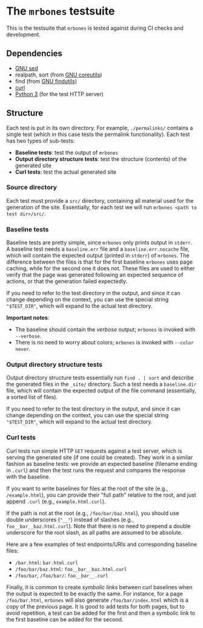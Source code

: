 # The `mrbones` testsuite
This is the testsuite that `mrbones` is tested against during CI checks and development.

## Dependencies
- [GNU sed](https://www.gnu.org/software/sed/)
- realpath, sort (from [GNU coreutils](https://www.gnu.org/software/coreutils/))
- find (from [GNU findutils](https://www.gnu.org/software/findutils/))
- [curl](https://curl.se/)
- [Python 3](https://www.python.org/) (for the test HTTP server)

## Structure
Each test is put in its own directory. For example, `./permalinks/` contains a single test (which
in this case tests the permalink functionality).
Each test has two types of sub-tests:
- **Baseline tests**: test the output of `mrbones`
- **Output directory structure tests**: test the structure (contents) of the generated site
- **Curl tests**: test the actual generated site

### Source directory
Each test must provide a `src/` directory, containing all material used for the generation of the
site. Essentially, for each test we will run `mrbones <path to test dir>/src/`.

### Baseline tests
Baseline tests are pretty simple, since `mrbones` only prints output in `stderr`.
A baseline test needs a `baseline.err` file and a `baseline.err.nocache` file, which will contain
the expected output (printed in `stderr`) of `mrbones`. The difference between the files is that
for the first baseline `mrbones` uses page caching, while for the second one it does not. These
files are used to either verify that the page was generated following an expected sequence of
actions, or that the generation failed expectedly.

If you need to refer to the test directory in the output, and since it can change depending on the
context, you can use the special string `"$TEST_DIR"`, which will expand to the actual test
directory.

**Important notes**:
- The baseline should contain the _verbose_ output; `mrbones` is invoked with `--verbose`.
- There is no need to worry about colors; `mrbones` is invoked with `--color never`.

### Output directory structure tests
Output directory structure tests essentially run `find . | sort` and describe the generated files
in the `_site/` directory. Such a test needs a `baseline.dir` file, which will contain the expected
output of the file command (essentially, a sorted list of files).

If you need to refer to the test directory in the output, and since it can change depending on the
context, you can use the special string `"$TEST_DIR"`, which will expand to the actual test
directory.

### Curl tests
Curl tests run simple HTTP `GET` requests against a test server, which is serving the generated
site (if one could be created). They work in a similar fashion as baseline tests: we provide an
expected baseline (filename ending in `.curl`) and then the test runs the request and compares the
response with the baseline.

If you want to write baselines for files at the root of the site (e.g., `/example.html`), you can
provide their "full path" relative to the root, and just append `.curl` (e.g.,
`example.html.curl`).

If the path is not at the root (e.g., `/foo/bar/baz.html`), you should use double underscores
(`"__"`) instead of slashes (e.g., `foo__bar__baz.html.curl`). Note that there is no need to
prepend a double underscore for the root slash, as all paths are assumed to be absolute.

Here are a few examples of test endpoints/URIs and corresponding baseline files:
- `/bar.html`: `bar.html.curl`
- `/foo/bar/baz.html`: `foo__bar__baz.html.curl`
- `/foo/bar`, `/foo/bar/`: `foo__bar__.curl`

Finally, it is common to create _symbolic links_ between curl baselines when the output is expected
to be exactly the same. For instance, for a page `/foo/bar.html`, `mrbones` will also generate
`/foo/bar/index.html` which is a copy of the previous page. It is good to add tests for both pages,
but to avoid repetition, a test can be added for the first and then a symbolic link to the first
baseline can be added for the second.
